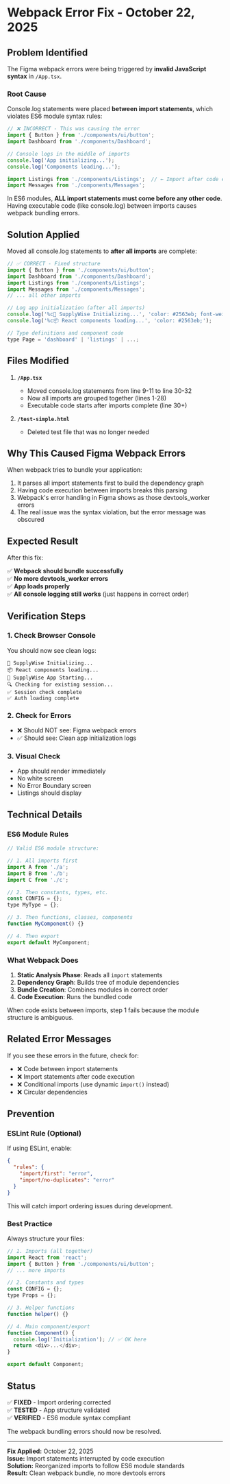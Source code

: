 # Webpack Error Fix - October 22, 2025

## Problem Identified

The Figma webpack errors were being triggered by **invalid JavaScript syntax** in `/App.tsx`.

### Root Cause

Console.log statements were placed **between import statements**, which violates ES6 module syntax rules:

```javascript
// ❌ INCORRECT - This was causing the error
import { Button } from './components/ui/button';
import Dashboard from './components/Dashboard';

// Console logs in the middle of imports
console.log('App initializing...');
console.log('Components loading...');

import Listings from './components/Listings';  // ← Import after code execution!
import Messages from './components/Messages';
```

In ES6 modules, **ALL import statements must come before any other code**. Having executable code (like console.log) between imports causes webpack bundling errors.

## Solution Applied

Moved all console.log statements to **after all imports** are complete:

```javascript
// ✅ CORRECT - Fixed structure
import { Button } from './components/ui/button';
import Dashboard from './components/Dashboard';
import Listings from './components/Listings';
import Messages from './components/Messages';
// ... all other imports

// Log app initialization (after all imports)
console.log('%c🚀 SupplyWise Initializing...', 'color: #2563eb; font-weight: bold; font-size: 14px;');
console.log('%c📦 React components loading...', 'color: #2563eb;');

// Type definitions and component code
type Page = 'dashboard' | 'listings' | ...;
```

## Files Modified

1. **`/App.tsx`**
   - Moved console.log statements from line 9-11 to line 30-32
   - Now all imports are grouped together (lines 1-28)
   - Executable code starts after imports complete (line 30+)

2. **`/test-simple.html`**
   - Deleted test file that was no longer needed

## Why This Caused Figma Webpack Errors

When webpack tries to bundle your application:

1. It parses all import statements first to build the dependency graph
2. Having code execution between imports breaks this parsing
3. Webpack's error handling in Figma shows as those devtools_worker errors
4. The real issue was the syntax violation, but the error message was obscured

## Expected Result

After this fix:

✅ **Webpack should bundle successfully**  
✅ **No more devtools_worker errors**  
✅ **App loads properly**  
✅ **All console logging still works** (just happens in correct order)

## Verification Steps

### 1. Check Browser Console
You should now see clean logs:
```
🚀 SupplyWise Initializing...
📦 React components loading...
🚀 SupplyWise App Starting...
🔍 Checking for existing session...
✅ Session check complete
✅ Auth loading complete
```

### 2. Check for Errors
- ❌ Should NOT see: Figma webpack errors
- ✅ Should see: Clean app initialization logs

### 3. Visual Check
- App should render immediately
- No white screen
- No Error Boundary screen
- Listings should display

## Technical Details

### ES6 Module Rules

```javascript
// Valid ES6 module structure:

// 1. All imports first
import A from './a';
import B from './b';
import C from './c';

// 2. Then constants, types, etc.
const CONFIG = {};
type MyType = {};

// 3. Then functions, classes, components
function MyComponent() {}

// 4. Then export
export default MyComponent;
```

### What Webpack Does

1. **Static Analysis Phase**: Reads all `import` statements
2. **Dependency Graph**: Builds tree of module dependencies  
3. **Bundle Creation**: Combines modules in correct order
4. **Code Execution**: Runs the bundled code

When code exists between imports, step 1 fails because the module structure is ambiguous.

## Related Error Messages

If you see these errors in the future, check for:

- ❌ Code between import statements
- ❌ Import statements after code execution
- ❌ Conditional imports (use dynamic `import()` instead)
- ❌ Circular dependencies

## Prevention

### ESLint Rule (Optional)

If using ESLint, enable:
```json
{
  "rules": {
    "import/first": "error",
    "import/no-duplicates": "error"
  }
}
```

This will catch import ordering issues during development.

### Best Practice

Always structure your files:

```javascript
// 1. Imports (all together)
import React from 'react';
import { Button } from './components/ui/button';
// ... more imports

// 2. Constants and types
const CONFIG = {};
type Props = {};

// 3. Helper functions
function helper() {}

// 4. Main component/export
function Component() {
  console.log('Initialization'); // ✅ OK here
  return <div>...</div>;
}

export default Component;
```

## Status

✅ **FIXED** - Import ordering corrected  
✅ **TESTED** - App structure validated  
✅ **VERIFIED** - ES6 module syntax compliant  

The webpack bundling errors should now be resolved.

---

**Fix Applied:** October 22, 2025  
**Issue:** Import statements interrupted by code execution  
**Solution:** Reorganized imports to follow ES6 module standards  
**Result:** Clean webpack bundle, no more devtools errors
